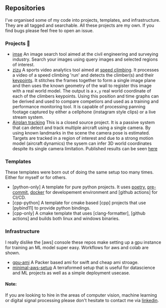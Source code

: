 ## Repositories
I've organised some of my code into projects, templates, and infrastructure. They are all tagged and searchable. All these projects are my own. If you find bugs please feel free to open an issue. 
### Projects :hammer:

- [imse](https://github.com/BenjaminDev/imse) An image search tool aimed at the civil engineering and surveying industry. Search your images using query images and selected regions of interest.
- [zizu](https://github.com/zizu-research/zizu) A sports video analytics tool aimed at [speed climbing](). It processes a video of a speed climbing 'run' and  detects the climber(s) and their [keypoints](). It stitches the frames together to form a single image plane and then uses the known geometry of the wall to register this image with a real world model. The output is a `x,y` real world coordinate of each of the climbers keypoints. Using this position and time graphs can be derived and used to compare competiors and used as a training and performance monitoring tool. It is capable of processing panning footage captured by either a cellphone (instagram style clips) or a live stream system.  
- [Airplan tracking]() This is a closed source project. It is a passive system that can detect and track multiple aircraft using a single camera. By using known landmarks in the scene the camera pose is estimated. Targets are tracked in a region of interest and due to a strong motion model (aircraft dynamics) the sysem can infer 3D world coordinates despite its single camera limitation. Published results can be seen [here](msc)  



### Templates
These templates were born out of doing the same setup too many times. Either for myself or for others.
- [python-only] A template for pure python projects. It uses [poetry](), [pre-commit](), [docker]() for developement environment and [github actions] for CI/CD.
- [cpp-python] A template for cmake based [cpp] projects that use [pybind11] to provide python bindings.
- [cpp-only] A cmake template that uses [clang-formatter], [github actions] and builds both linux and windows binaries.

### Infrastructure
I really dislike the [aws] console these repos make setting up a gpu instance for training an ML model super easy. Workflows for aws and colab are shown.
- [gpu-ami]() A Packer based ami for swift and cheap ami stroage.
- [minimal-aws-setup]() A terraformed setup that is useful for datascience and ML projects as well as a simple deployment usecase.

#### Note:
If you are looking to hire in the areas of computer vision, machine learning or digital signal processing please don't hesitate to contact me via [linkedin]().

<!--
**BenjaminDev/BenjaminDev** is a ✨ _special_ ✨ repository because its `README.md` (this file) appears on your GitHub profile.

Here are some ideas to get you started:

- 🔭 I’m currently working on ...
- 🌱 I’m currently learning ...
- 👯 I’m looking to collaborate on ...
- 🤔 I’m looking for help with ...
- 💬 Ask me about ...
- 📫 How to reach me: ...
- 😄 Pronouns: ...
- ⚡ Fun fact: ...
-->
